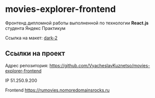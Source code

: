 # movies-explorer-frontend

Фронтенд дипломной работы выполненной по технологии **React.js** студента Яндекс Практикум

Ссылка на макет: [dark-2](https://www.figma.com/file/6FMWkB94wE7KTkcCgUXtnC/Дипломный-проект?type=design&node-id=1-7458&mode=design&t=TMXWlqxeGLWP7Lxu-0)

## Ссылки на проект

Адрес репозитория: https://github.com/VyacheslavKuznetso/movies-explorer-frontend

IP 51.250.9.200

Frontend https://rumovies.nomoredomainsrocks.ru
